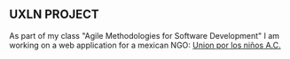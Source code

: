 ## UXLN PROJECT

As part of my class "Agile Methodologies for Software Development" I am working on a web application for a mexican NGO:
[Union por los niños A.C.](unionporlosninos.org)

